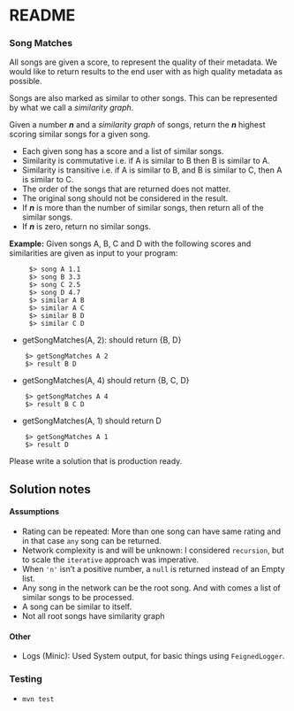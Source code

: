 # README #

### Song Matches ###

All songs are given a score, to represent the quality of their metadata.
We would like to return results to the end user with as high quality metadata as possible.

Songs are also marked as similar to other songs.
This can be represented by what we call a _similarity graph_.

Given a number _**n**_ and a _similarity graph_ of songs, return the _**n**_ highest scoring similar songs for a given song.

* Each given song has a score and a list of similar songs.
* Similarity is commutative i.e. if A is similar to B then B is similar to A.
* Similarity is transitive i.e. if A is similar to B, and B is similar to C, then A is similar to C.
* The order of the songs that are returned does not matter.
* The original song should not be considered in the result.
* If _**n**_ is more than the number of similar songs, then return all of the similar songs.
* If _**n**_ is zero, return no similar songs.

**Example:** Given songs A, B, C and D with the following scores and similarities are given as input to your program:

```
     $> song A 1.1
     $> song B 3.3
     $> song C 2.5
     $> song D 4.7
     $> similar A B
     $> similar A C
     $> similar B D
     $> similar C D
```


* getSongMatches(A, 2): should return {B, D}

```
    $> getSongMatches A 2
    $> result B D
```


* getSongMatches(A, 4) should return {B, C, D}

```
    $> getSongMatches A 4
    $> result B C D
```


* getSongMatches(A, 1) should return D

```
    $> getSongMatches A 1
    $> result D
```

Please write a solution that is production ready.



## Solution notes

#### Assumptions
- Rating can be repeated: More than one song can have same rating and in that case `any` song can be returned. 
- Network complexity is and will be unknown: I considered `recursion`, but to scale the `iterative` approach was imperative.
- When `​'n'` i​sn’t a positive number, a `null` is returned instead of an Empty list.
- Any song in the network can be the  root song. And with comes a list of similar songs to be processed.
- A song can be similar to itself. 
- Not all root songs have similarity graph


#### Other
- Logs (Minic): Used System output, for basic things using `FeignedLogger`. 

### Testing
- `mvn test`